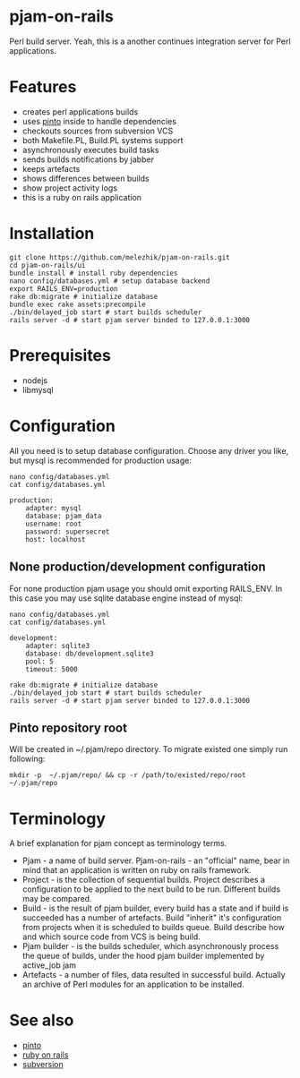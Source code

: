 # pjam-on-rails

Perl build server. Yeah, this is a another continues integration server for Perl applications.

# Features
* creates perl applications builds 
* uses [pinto](https://github.com/thaljef/Pinto) inside to handle dependencies
* checkouts sources from subversion VCS
* both Makefile.PL, Build.PL systems support 
* asynchronously executes build tasks
* sends builds notifications by jabber
* keeps artefacts
* shows differences between builds
* show project activity logs
* this is a ruby on rails application


# Installation

    git clone https://github.com/melezhik/pjam-on-rails.git
    cd pjam-on-rails/ui
    bundle install # install ruby dependencies
    nano config/databases.yml # setup database backend 
    export RAILS_ENV=production
    rake db:migrate # initialize database
    bundle exec rake assets:precompile
    ./bin/delayed_job start # start builds scheduler  
    rails server -d # start pjam server binded to 127.0.0.1:3000


# Prerequisites
- nodejs
- libmysql 

# Configuration
All you need is to setup database configuration. Choose any driver you like, but mysql is recommended for production usage:

    nano config/databases.yml
    cat config/databases.yml
    
    production:
        adapter: mysql
        database: pjam_data
        username: root
        password: supersecret
        host: localhost


## None production/development configuration

For none production pjam usage you should omit exporting RAILS_ENV. In this case you may use sqlite database engine instead of mysql: 

    nano config/databases.yml
    cat config/databases.yml

    development:
        adapter: sqlite3
        database: db/development.sqlite3
        pool: 5
        timeout: 5000

    rake db:migrate # initialize database
    ./bin/delayed_job start # start builds scheduler  
    rails server -d # start pjam server binded to 127.0.0.1:3000

## Pinto repository root

Will be created in ~/.pjam/repo directory. To migrate existed one simply run following:

    mkdir -p  ~/.pjam/repo/ && cp -r /path/to/existed/repo/root  ~/.pjam/repo



# Terminology

A brief explanation for pjam concept as terminology terms.
 
- Pjam - a name of build server. Pjam-on-rails - an "official" name, bear in mind
that an application is written on ruby on rails framework.
- Project - is the collection of sequential builds. Project describes a configuration to be applied to the next build to be run. Different builds may be compared.
- Build - is the result of pjam builder, every build has a state and if build is succeeded has a number of artefacts. Build "inherit" it's configuration from projects when it is scheduled to builds queue. Build describe how and which source code from  VCS  is being build.  
- Pjam builder - is the builds scheduler, which  asynchronously process the queue of builds, under the hood pjam builder implemented by active_job jam
- Artefacts - a number of files, data resulted in successful build. Actually an archive of Perl modules for an application to be installed.
 
# See also
- [pinto](https://github.com/thaljef/Pinto)
- [ruby on rails](http://rubyonrails.org)
- [subversion](http://subversion.tigris.org)

